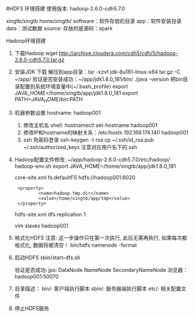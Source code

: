 #HDFS 环境搭建
使用版本: hadoop-2.6.0-cdh5.7.0

xingtb/xingtb
home/xingtb/
			software：软件存放的目录
			app：软件安装目录
			data：测试数据
			source: 存放的是源码：spark


Hadoop环境搭建
1) 下载Hadoop
	wget http://archive.cloudera.com/cdh5/cdh/5/hadoop-2.6.0-cdh5.7.0.tar.gz
	
2) 安装JDK
	下载
	解压到app目录：tar -xzvf jdk-8u181-linux-x64.tar.gz -C ~/app/
	验证是否安装成功：~/app/jdk1.8.0_181/bin/  ./java -version
	把bin目录配置到系统环境变量中(~/.bash_profile)
	export JAVA_HOME=/home/xingtb/app/jdk1.8.0_181
	export PATH=$JAVA_HOME/bin:$PATH

3) 机器参数设置
	hostname: hadoop001
	1) 修改主机名  shell: hostnamectl set-hostname hadoop001
	2) 修改IP和hostname的映射关系：/etc/hosts
		192.168.174.140 hadoop001
	3) ssh 免密码登录
		ssh-keygen -t rsa
		cp ~/.ssh/id_rsa.pub ~/.ssh/authorized_keys
		注意对应用户名下的.ssh
		
4) Hadoop配置文件修改: ~/app/hadoop-2.6.0-cdh5.7.0/etc/hadoop/
	hadoop-env.sh
		export JAVA_HOME=/home/xingtb/app/jdk1.8.0_181
	
	core-site.xml
		<property>
				<name>fs.defaultFS</name>
				<value>hdfs://hadoop001:8020</value>
		</property>
		
		<property>
				<name>hadoop.tmp.dir</name>
				<value>/home/xingtb/app/tmp</value>
		</property>
	
	
	hdfs-site.xml
		<property>
			<name>dfs.replication</name>
			<value>1</value>
		</property>

	vim slaves
	    hadoop001
		
5) 格式化HDFS
	注意: 这一步操作只在第一次执行, 此后无需再执行, 如果每次都格式化, 数据将被清空！
	bin/hdfs namenode -format
	
6) 启动HDFS
	sbin/start-dfs.sh
	
	验证是否成功: 
		jps:
			DataNode
			NameNode
			SecondaryNameNode
		浏览器：hadoop001:50070
			

	
7) 目录描述：
	bin/: 客户端执行脚本
	sbin/: 服务器端执行脚本
	etc/: 相关配置文件
	
8) 停止HDFS服务